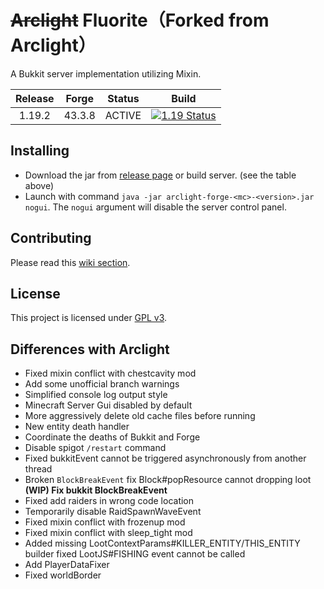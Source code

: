 # ~~Arclight~~ Fluorite（Forked from Arclight）

A Bukkit server implementation utilizing Mixin.

| Release | Forge  | Status |                            Build                             |
| :-----: | :----: | :----: | :----------------------------------------------------------: |
| 1.19.2  | 43.3.8 | ACTIVE | [![1.19 Status](https://img.shields.io/appveyor/build/IzzelAliz/arclight-19?style=flat-square)](https://ci.appveyor.com/project/IzzelAliz/arclight-19) |

## Installing

* Download the jar from [release page](https://github.com/IzzelAliz/Arclight/releases) or build server. (see the table
  above)
* Launch with command `java -jar arclight-forge-<mc>-<version>.jar nogui`. The `nogui` argument will disable the server
  control panel.

## Contributing

Please read this [wiki section](https://github.com/IzzelAliz/Arclight/wiki/Contributing).

## License

This project is licensed under [GPL v3](LICENSE).

## Differences with Arclight

* Fixed mixin conflict with chestcavity mod
* Add some unofficial branch warnings
* Simplified console log output style
* Minecraft Server Gui disabled by default
* More aggressively delete old cache files before running
* New entity death handler
* Coordinate the deaths of Bukkit and Forge
* Disable spigot `/restart` command
* Fixed bukkitEvent cannot be triggered asynchronously from another thread
* Broken `BlockBreakEvent` fix Block#popResource cannot dropping loot **(WIP) Fix bukkit BlockBreakEvent**
* Fixed add raiders in wrong code location
* Temporarily disable RaidSpawnWaveEvent
* Fixed mixin conflict with frozenup mod
* Fixed mixin conflict with sleep_tight mod
* Added missing LootContextParams#KILLER_ENTITY/THIS_ENTITY builder fixed LootJS#FISHING event cannot be called
* Add PlayerDataFixer
* Fixed worldBorder